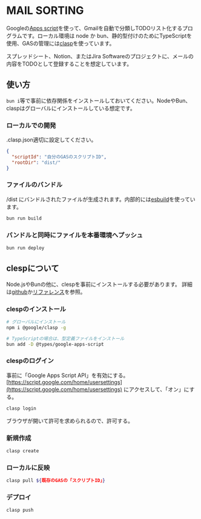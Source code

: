 # MAIL SORTING

Googleの[Apps script](https://workspace.google.co.jp/intl/ja/products/apps-script/)を使って、Gmailを自動で分類しTODOリスト化するプログラムです。ローカル環境は node か bun、静的型付けのためにTypeScriptを使用、GASの管理には[clasp](https://github.com/google/clasp)を使っています。

スプレッドシート、Notion、またはJira Softwareのプロジェクトに、メールの内容をTODOとして登録することを想定しています。

## 使い方

`bun i`等で事前に依存関係をインストールしておいてください。NodeやBun、claspはグローバルにインストールしている想定です。

### ローカルでの開発

.clasp.json適切に設定してください。

```json
{
  "scriptId": "自分のGASのスクリプトID",
  "rootDir": "dist/"
}
```

### ファイルのバンドル

/dist にバンドルされたファイルが生成されます。内部的には[esbuild](https://esbuild.github.io/)を使っています。

```bash
bun run build
```

### バンドルと同時にファイルを本番環境へプッシュ

```bash
bun run deploy
```

## clespについて

Node.jsやBunの他に、clespを事前にインストールする必要があります。
詳細は[github](https://github.com/google/clasp#readme)か[リファレンス](https://developers.google.com/apps-script/guides/clasp?hl=en)を参照。

### clespのインストール

```bash
# グローバルにインストール
npm i @google/clasp -g

# TypeScriptの場合は、型定義ファイルをインストール
bun add -D @types/google-apps-script
```

### clespのログイン

事前に「Google Apps Script API」を有効にする。
[https://script.google.com/home/usersettings](https://script.google.com/home/usersettings) にアクセスして、「オン」にする。

```bash
clasp login
```

ブラウザが開いて許可を求められるので、許可する。

### 新規作成

```bash
clasp create
```

### ローカルに反映

```bash
clasp pull ${既存のGASの「スクリプトID」}
```

### デプロイ

```bash
clasp push
```
